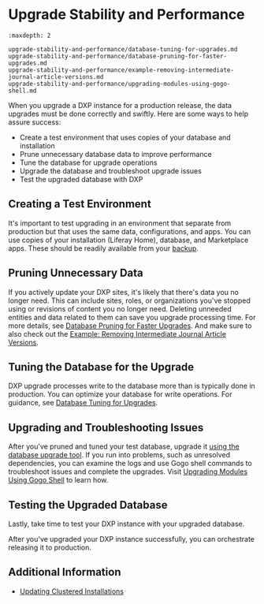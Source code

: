 # Upgrade Stability and Performance

```{toctree}
:maxdepth: 2

upgrade-stability-and-performance/database-tuning-for-upgrades.md
upgrade-stability-and-performance/database-pruning-for-faster-upgrades.md
upgrade-stability-and-performance/example-removing-intermediate-journal-article-versions.md
upgrade-stability-and-performance/upgrading-modules-using-gogo-shell.md
```

When you upgrade a DXP instance for a production release, the data upgrades must be done correctly and swiftly. Here are some ways to help assure success:

* Create a test environment that uses copies of your database and installation 
* Prune unnecessary database data to improve performance
* Tune the database for upgrade operations
* Upgrade the database and troubleshoot upgrade issues
* Test the upgraded database with DXP

## Creating a Test Environment

It's important to test upgrading in an environment that separate from production but that uses the same data, configurations, and apps. You can use copies of your installation (Liferay Home), database, and Marketplace apps. These should be readily available from your [backup](../maintaining-a-liferay-installation/backing-up.md).

## Pruning Unnecessary Data

If you actively update your DXP sites, it's likely that there's data you no longer need. This can include sites, roles, or organizations you've stopped using or revisions of content you no longer need. Deleting unneeded entities and data related to them can save you upgrade processing time. For more details, see [Database Pruning for Faster Upgrades](./upgrade-stability-and-performance/database-pruning-for-faster-upgrades.md). And make sure to also check out the [Example\: Removing Intermediate Journal Article Versions](./upgrade-stability-and-performance/example-removing-intermediate-journal-article-versions.md).

## Tuning the Database for the Upgrade

DXP upgrade processes write to the database more than is typically done in production. You can optimize your database for write operations. For guidance, see [Database Tuning for Upgrades](./upgrade-stability-and-performance/database-tuning-for-upgrades.md).

## Upgrading and Troubleshooting Issues

After you've pruned and tuned your test database, upgrade it [using the database upgrade tool](./upgrade-basics/using-the-database-upgrade-tool.md). If you run into problems, such as unresolved dependencies, you can examine the logs and use Gogo shell commands to troubleshoot issues and complete the upgrades. Visit [Upgrading Modules Using Gogo Shell](./upgrade-stability-and-performance/upgrading-modules-using-gogo-shell.md) to learn how.

## Testing the Upgraded Database

Lastly, take time to test your DXP instance with your upgraded database.

After you've upgraded your DXP instance successfully, you can orchestrate releasing it to production.

## Additional Information 

* [Updating Clustered Installations](../maintaining-a-liferay-installation/maintaining-clustered-installations.md)